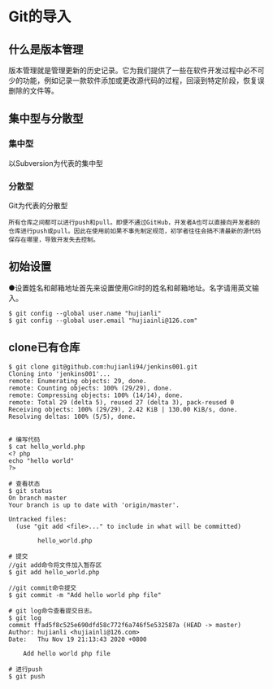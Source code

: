 # Git的导入

## 什么是版本管理

版本管理就是管理更新的历史记录。它为我们提供了一些在软件开发过程中必不可少的功能，例如记录一款软件添加或更改源代码的过程，回滚到特定阶段，恢复误删除的文件等。



## 集中型与分散型



### 集中型

以Subversion为代表的集中型



### 分散型

Git为代表的分散型

```
所有仓库之间都可以进行push和pull。即便不通过GitHub，开发者A也可以直接向开发者B的仓库进行push或pull。因此在使用前如果不事先制定规范，初学者往往会搞不清最新的源代码保存在哪里，导致开发失去控制。
```

## 初始设置

●设置姓名和邮箱地址首先来设置使用Git时的姓名和邮箱地址。名字请用英文输入。

```
$ git config --global user.name "hujianli"
$ git config --global user.email "hujiainli@126.com"

```



## clone已有仓库

```shell
$ git clone git@github.com:hujianli94/jenkins001.git
Cloning into 'jenkins001'...
remote: Enumerating objects: 29, done.
remote: Counting objects: 100% (29/29), done.
remote: Compressing objects: 100% (14/14), done.
remote: Total 29 (delta 5), reused 27 (delta 3), pack-reused 0
Receiving objects: 100% (29/29), 2.42 KiB | 130.00 KiB/s, done.
Resolving deltas: 100% (5/5), done.


# 编写代码
$ cat hello_world.php
<? php
echo "hello world"
?>

# 查看状态
$ git status
On branch master
Your branch is up to date with 'origin/master'.

Untracked files:
  (use "git add <file>..." to include in what will be committed)

        hello_world.php

# 提交
//git add命令将文件加入暂存区
$ git add hello_world.php

//git commit命令提交
$ git commit -m "Add hello world php file"

# git log命令查看提交日志。
$ git log
commit ffad5f8c525e690dfd58c772f6a746f5e532587a (HEAD -> master)
Author: hujianli <hujiainli@126.com>
Date:   Thu Nov 19 21:13:43 2020 +0800

    Add hello world php file

# 进行push
$ git push
```



